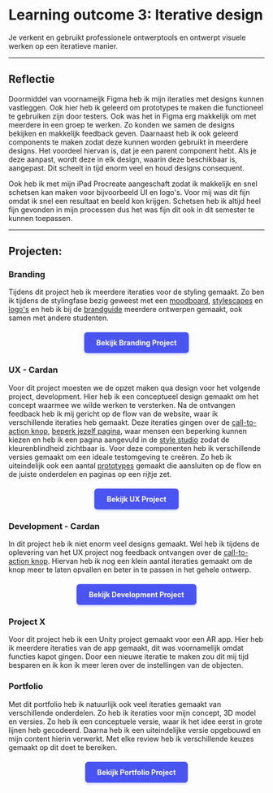# Learning outcome 3: Iterative design

Je verkent en gebruikt professionele ontwerptools en ontwerpt visuele werken op een iteratieve manier.

---

## Reflectie
Doormiddel van voornameijk Figma heb ik mijn iteraties met designs kunnen vastleggen. Ook hier heb ik geleerd om prototypes te maken die functioneel te gebruiken zijn door testers. Ook was het in Figma erg makkelijk om met meerdere in een groep te werken. Zo konden we samen de designs bekijken en makkelijk feedback geven. Daarnaast heb ik ook geleerd components te maken zodat deze kunnen worden gebruikt in meerdere designs. Het voordeel hiervan is, dat je een parent component hebt. Als je deze aanpast, wordt deze in elk design, waarin deze beschikbaar is, aangepast. Dit scheelt in tijd enorm veel en houd designs consequent.

Ook heb ik met mijn iPad Procreate aangeschaft zodat ik makkelijk en snel schetsen kan maken voor bijvoorbeeld UI en logo's. Voor mij was dit fijn omdat ik snel een resultaat en beeld kon krijgen. Schetsen heb ik altijd heel fijn gevonden in mijn processen dus het was fijn dit ook in dit semester te kunnen toepassen.

---

## Projecten:
<h3 id="branding">Branding</h3>

Tijdens dit project heb ik meerdere iteraties voor de styling gemaakt. Zo ben ik tijdens de stylingfase bezig geweest met een [moodboard](/point1#moodboard), [stylescapes](/point1#stylescapes) en [logo's](/point1#logo) en heb ik bij de [brandguide](/point1#brandguide) meerdere ontwerpen gemaakt, ook samen met andere studenten.

<div style="display: flex; justify-content: center; margin: 20px 0;">
  <a href="/point1#top" style="display: inline-block; background-color: #4a54f1; color: white; padding: 12px 24px; text-decoration: none; border-radius: 6px; font-weight: bold; transition: all 0.2s ease; box-shadow: 0 2px 4px rgba(74, 84, 241, 0.3);">
    Bekijk Branding Project
  </a>
</div>

<h3 id="ux-cardan">UX - Cardan</h3>

Voor dit project moesten we de opzet maken qua design voor het volgende project, development. Hier heb ik een conceptueel design gemaakt om het concept waarmee we wilde werken te versterken. Na de ontvangen feedback heb ik mij gericht op de flow van de website, waar ik verschillende iteraties heb gemaakt. Deze iteraties gingen over de [call-to-action knop](/point2#call-to-action), [beperk jezelf pagina](/point2#beperk-jezelf), waar mensen een beperking kunnen kiezen en heb ik een pagina aangevuld in de [style studio](/point2#style-studio) zodat de kleurenblindheid zichtbaar is. Voor deze componenten heb ik verschillende versies gemaakt om een ideale testomgeving te creëren. Zo heb ik uiteindelijk ook een aantal [prototypes](/point2#prototype) gemaakt die aansluiten op de flow en de juiste onderdelen en paginas op een rijtje zet.


<div style="display: flex; justify-content: center; margin: 20px 0;">
  <a href="/point2#top" style="display: inline-block; background-color: #4a54f1; color: white; padding: 12px 24px; text-decoration: none; border-radius: 6px; font-weight: bold; transition: all 0.2s ease; box-shadow: 0 2px 4px rgba(74, 84, 241, 0.3);">
    Bekijk UX Project
  </a>
</div>

<h3 id="development-cardan">Development - Cardan</h3>

In dit project heb ik niet enorm veel designs gemaakt. Wel heb ik tijdens de oplevering van het UX project nog feedback ontvangen over de [call-to-action knop](/point3#design). Hiervan heb ik nog een klein aantal iteraties gemaakt om de knop meer te laten opvallen en beter in te passen in het gehele ontwerp.

<div style="display: flex; justify-content: center; margin: 20px 0;">
  <a href="/point3#top" style="display: inline-block; background-color: #4a54f1; color: white; padding: 12px 24px; text-decoration: none; border-radius: 6px; font-weight: bold; transition: all 0.2s ease; box-shadow: 0 2px 4px rgba(74, 84, 241, 0.3);">
    Bekijk Development Project
  </a>
</div>

<h3 id="development-cardan">Project X</h3>

Voor dit project heb ik een Unity project gemaakt voor een AR app. Hier heb ik meerdere iteraties van de app gemaakt, dit was voornamelijk omdat functies kapot gingen. Door een nieuwe iteratie te maken zou dit mij tijd besparen en ik kon ik meer leren over de instellingen van de objecten.

<h3 id="portfolio">Portfolio</h3>

Met dit portfolio heb ik natuurlijk ook veel iteraties gemaakt van verschillende onderdelen. Zo heb ik iteraties voor mijn concept, 3D model en versies. Zo heb ik een conceptuele versie, waar ik het idee eerst in grote lijnen heb gecodeerd. Daarna heb ik een uiteindelijke versie opgebouwd en mijn content hierin verwerkt. Met elke review heb ik verschillende keuzes gemaakt op dit doet te bereiken.

<div style="display: flex; justify-content: center; margin: 20px 0;">
  <a href="/point5#top" style="display: inline-block; background-color: #4a54f1; color: white; padding: 12px 24px; text-decoration: none; border-radius: 6px; font-weight: bold; transition: all 0.2s ease; box-shadow: 0 2px 4px rgba(74, 84, 241, 0.3);">
    Bekijk Portfolio Project
  </a>
</div>